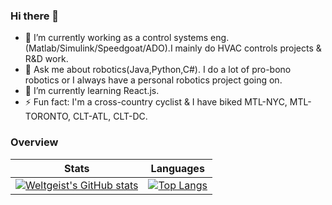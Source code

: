 ### Hi there 👋

- 🔭 I’m currently working as a control systems eng.(Matlab/Simulink/Speedgoat/ADO).I mainly do HVAC controls projects & R&D work. 
- 💬 Ask me about robotics(Java,Python,C#). I do a lot of pro-bono robotics or I always have a personal robotics project going on.  
- 🌱 I’m currently learning React.js.
- ⚡ Fun fact: I'm a cross-country cyclist & I have biked MTL-NYC, MTL-TORONTO, CLT-ATL, CLT-DC.

### Overview


Stats           |  Languages
:-------------------------:|:-------------------------:
[![Weltgeist's GitHub stats](https://github-readme-stats-weltgeists-projects.vercel.app/api?username=Weltgeist)](https://github.com/Weltgeist/github-readme-stats) |  [![Top Langs](https://github-readme-stats-weltgeists-projects.vercel.app/api/top-langs/?username=Weltgeist&layout=compact&langs_count=8)](https://github.com/Weltgeist/github-readme-stats)





<!--
**Weltgeist/Weltgeist** is a ✨ _special_ ✨ repository because its `README.md` (this file) appears on your GitHub profile.

Here are some ideas to get you started:

- 🔭 I’m currently working on ...
- 🌱 I’m currently learning ...
- 👯 I’m looking to collaborate on ...
- 🤔 I’m looking for help with ...
- 💬 Ask me about ...
- 📫 How to reach me: ...
- 😄 Pronouns: ...
- ⚡ Fun fact: ...
-->
